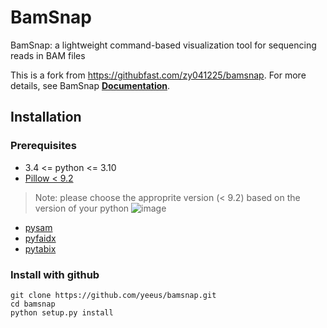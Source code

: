 # BamSnap
BamSnap: a lightweight command-based visualization tool for sequencing reads in BAM files

This is a fork from https://githubfast.com/zy041225/bamsnap.
For more details, see BamSnap [**Documentation**](http://bamsnap.readthedocs.io/en/latest).
## Installation

### Prerequisites
* 3.4 <= python <= 3.10
* [Pillow < 9.2](https://pypi.org/project/Pillow/)
> Note: please choose the approprite version (< 9.2) based on the version of your python
> ![image](https://github.com/yeeus/bamsnap/assets/118142448/ec33f653-99d0-4db9-8649-e3974a9fbce0)

* [pysam](https://pypi.org/project/pysam/)
* [pyfaidx](https://pypi.org/project/pyfaidx/)
* [pytabix](https://pypi.org/project/pytabix/)

### Install with github

```
git clone https://github.com/yeeus/bamsnap.git
cd bamsnap
python setup.py install
```
